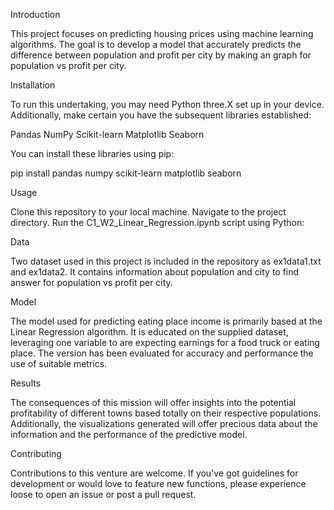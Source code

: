 
Introduction

 This project focuses on predicting housing prices using machine learning algorithms. The goal is to develop a model that accurately predicts the difference between population and profit per city by making an graph for population vs profit per city.


Installation

To run this undertaking, you may need Python three.X set up in your device. Additionally, make certain you have the subsequent libraries established:

Pandas
NumPy
Scikit-learn
Matplotlib
Seaborn



You can install these libraries using pip:

pip install pandas numpy scikit-learn matplotlib seaborn


Usage

Clone this repository to your local machine.
Navigate to the project directory.
Run the C1_W2_Linear_Regression.ipynb script using Python:








Data

Two dataset used in this project is included in the repository as ex1data1.txt and ex1data2. It contains information about population and city to find answer for population vs profit per city.


Model

The model used for predicting eating place income is primarily based at the Linear Regression algorithm. It is educated on the supplied dataset, leveraging one variable to are expecting earnings for a food truck or eating place. The version has been evaluated for accuracy and performance the use of suitable metrics.


Results

The consequences of this mission will offer insights into the potential profitability of different towns based totally on their respective populations. Additionally, the visualizations generated will offer precious data about the information and the performance of the predictive model.

Contributing

Contributions to this venture are welcome. If you've got guidelines for development or would love to feature new functions, please experience loose to open an issue or post a pull request.

